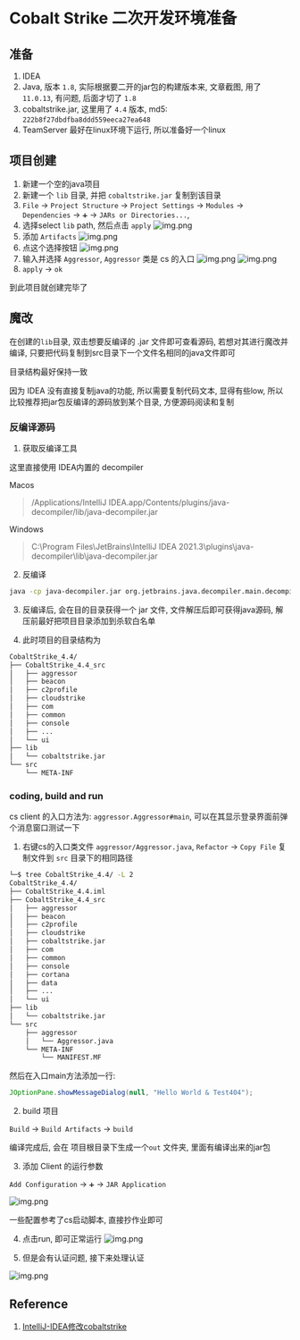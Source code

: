 # Cobalt Strike 二次开发环境准备

## 准备

1. IDEA
2. Java, 版本 `1.8`, 实际根据要二开的jar包的构建版本来, 文章截图, 用了 `11.0.13`, 有问题, 后面才切了 `1.8`
3. cobaltstrike.jar, 这里用了 `4.4` 版本, md5: `222b8f27dbdfba8ddd559eeca27ea648`
4. TeamServer 最好在linux环境下运行, 所以准备好一个linux

## 项目创建

1. 新建一个空的java项目
2. 新建一个 `lib` 目录, 并把 `cobaltstrike.jar` 复制到该目录
3. `File` -> `Project Structure` -> `Project Settings` -> `Modules` -> `Dependencies` -> `➕` -> `JARs or Directories...`, 
4. 选择select `lib` path, 然后点击 `apply`
![img.png](./media/0x00_001.png)
5. 添加 `Artifacts`
![img.png](./media/0x00_002.png)
6. 点这个选择按钮
![img.png](./media/0x00_003.png)
7. 输入并选择 `Aggressor`, `Aggressor` 类是 cs 的入口
![img.png](./media/0x00_004.png)
![img.png](./media/0x00_005.png)
8. `apply` -> `ok`

到此项目就创建完毕了

## 魔改

在创建的`lib`目录, 双击想要反编译的 .jar 文件即可查看源码, 若想对其进行魔改并编译, 只要把代码复制到src目录下一个文件名相同的java文件即可

目录结构最好保持一致

因为 IDEA 没有直接复制java的功能, 所以需要复制代码文本, 显得有些low, 所以比较推荐把jar包反编译的源码放到某个目录,  方便源码阅读和复制

### 反编译源码

1. 获取反编译工具

这里直接使用 IDEA内置的 decompiler

Macos
> /Applications/IntelliJ IDEA.app/Contents/plugins/java-decompiler/lib/java-decompiler.jar

Windows
> C:\Program Files\JetBrains\IntelliJ IDEA 2021.3\plugins\java-decompiler\lib\java-decompiler.jar


2. 反编译

```bash
java -cp java-decompiler.jar org.jetbrains.java.decompiler.main.decompiler.ConsoleDecompiler -dgs=true path_to/cobaltstrike.jar dst_path/
```

3. 反编译后, 会在目的目录获得一个 jar 文件, 文件解压后即可获得java源码, 解压前最好把项目目录添加到杀软白名单

4. 此时项目的目录结构为
```bash
CobaltStrike_4.4/
├── CobaltStrike_4.4_src
│   ├── aggressor
│   ├── beacon
│   ├── c2profile
│   ├── cloudstrike
│   ├── com
│   ├── common
│   ├── console
│   ├── ...
│   └── ui
├── lib
│   └── cobaltstrike.jar
└── src
    └── META-INF
```

### coding, build and run

cs client 的入口方法为: `aggressor.Aggressor#main`, 可以在其显示登录界面前弹个消息窗口测试一下

1. 右键cs的入口类文件 `aggressor/Aggressor.java`, `Refactor` -> `Copy File` 复制文件到 `src` 目录下的相同路径

```bash
└─$ tree CobaltStrike_4.4/ -L 2
CobaltStrike_4.4/
├── CobaltStrike_4.4.iml
├── CobaltStrike_4.4_src
│   ├── aggressor
│   ├── beacon
│   ├── c2profile
│   ├── cloudstrike
│   ├── cobaltstrike.jar
│   ├── com
│   ├── common
│   ├── console
│   ├── cortana
│   ├── data
│   ├── ...
│   └── ui
├── lib
│   └── cobaltstrike.jar
└── src
    ├── aggressor
    │   └── Aggressor.java
    └── META-INF
        └── MANIFEST.MF
```

然后在入口main方法添加一行:

```java
JOptionPane.showMessageDialog(null, "Hello World & Test404");
```

2. build 项目

`Build` -> `Build Artifacts` -> `build`

编译完成后, 会在 项目根目录下生成一个`out` 文件夹, 里面有编译出来的jar包

3. 添加 Client 的运行参数

`Add Configuration` -> `➕` -> `JAR Application`

![img.png](./media/0x00_006.png)

一些配置参考了cs启动脚本, 直接抄作业即可

4. 点击run, 即可正常运行
![img.png](./media/0x00_007.png)

5. 但是会有认证问题, 接下来处理认证

![img.png](./media/0x00_008.png)


## Reference

1. [IntelliJ-IDEA修改cobaltstrike](https://pingmaoer.github.io/2020/06/08/IntelliJ-IDEA%E4%BF%AE%E6%94%B9cobaltstrike/)